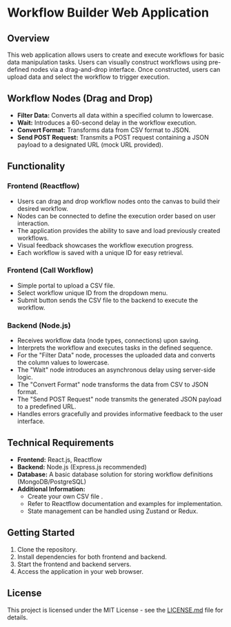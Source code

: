 # Workflow Builder Web Application

## Overview

This web application allows users to create and execute workflows for basic data manipulation tasks. Users can visually construct workflows using pre-defined nodes via a drag-and-drop interface. Once constructed, users can upload data and select the workflow to trigger execution.

## Workflow Nodes (Drag and Drop)

- **Filter Data:** Converts all data within a specified column to lowercase.
- **Wait:** Introduces a 60-second delay in the workflow execution.
- **Convert Format:** Transforms data from CSV format to JSON.
- **Send POST Request:** Transmits a POST request containing a JSON payload to a designated URL (mock URL provided).

## Functionality

### Frontend (Reactflow)

- Users can drag and drop workflow nodes onto the canvas to build their desired workflow.
- Nodes can be connected to define the execution order based on user interaction.
- The application provides the ability to save and load previously created workflows.
- Visual feedback showcases the workflow execution progress.
- Each workflow is saved with a unique ID for easy retrieval.

### Frontend (Call Workflow)

- Simple portal to upload a CSV file.
- Select workflow unique ID from the dropdown menu.
- Submit button sends the CSV file to the backend to execute the workflow.

### Backend (Node.js)

- Receives workflow data (node types, connections) upon saving.
- Interprets the workflow and executes tasks in the defined sequence.
- For the "Filter Data" node, processes the uploaded data and converts the column values to lowercase.
- The "Wait" node introduces an asynchronous delay using server-side logic.
- The "Convert Format" node transforms the data from CSV to JSON format.
- The "Send POST Request" node transmits the generated JSON payload to a predefined URL.
- Handles errors gracefully and provides informative feedback to the user interface.

## Technical Requirements

- **Frontend:** React.js, Reactflow
- **Backend:** Node.js (Express.js recommended)
- **Database:** A basic database solution for storing workflow definitions (MongoDB/PostgreSQL)
- **Additional Information:**
  - Create your own CSV file .
  - Refer to Reactflow documentation and examples for implementation.
  - State management can be handled using Zustand or Redux.

## Getting Started

1. Clone the repository.
2. Install dependencies for both frontend and backend.
3. Start the frontend and backend servers.
4. Access the application in your web browser.

## License

This project is licensed under the MIT License - see the [LICENSE.md](LICENSE.md) file for details.
